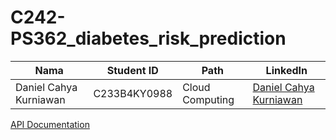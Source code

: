 # C242-PS362_diabetes_risk_prediction

| Nama          | Student ID | Path              | LinkedIn                                      |
|---------------|------------|-------------------|-----------------------------------------------|
| Daniel Cahya Kurniawan      | C233B4KY0988  | Cloud Computing  | [Daniel Cahya Kurniawan]() |

[API Documentation](https://docs.google.com/document/d/1XISTMYk5BNqwiJbAB40V_0DUr0JhzqYGlk3Zho2ACfo/edit?usp=sharing)
